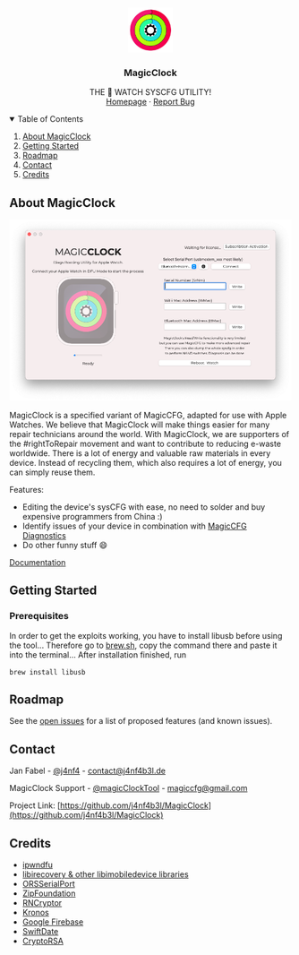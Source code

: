 <!--
*** Thanks for checking out the Best-README-Template. If you have a suggestion
*** that would make this better, please fork the repo and create a pull request
*** or simply open an issue with the tag "enhancement".
*** Thanks again! Now go create something AMAZING! :D
-->



<!-- PROJECT SHIELDS -->
<!--
*** I'm using markdown "reference style" links for readability.
*** Reference links are enclosed in brackets [ ] instead of parentheses ( ).
*** See the bottom of this document for the declaration of the reference variables
*** for contributors-url, forks-url, etc. This is an optional, concise syntax you may use.
*** https://www.markdownguide.org/basic-syntax/#reference-style-links
-->


<!-- PROJECT LOGO -->
<br />
<p align="center">
  <a href="https://github.com/j4nf4b3l/MagicClock">
    <img src="images/logo.png" alt="Logo" width="80" height="80">
  </a>

  <h3 align="center">MagicClock</h3>

  <p align="center">
    THE  WATCH SYSCFG UTILITY!
    <br />
    <a href="https://magicclock.magiccfg.com">Homepage</a>
    ·
    <a href="https://github.com/j4nf4b3l/MagicClock/issues">Report Bug</a>
  </p>
</p>



<!-- TABLE OF CONTENTS -->
<details open="open">
  <summary>Table of Contents</summary>
  <ol>
    <li>
      <a href="#about-magicclock">About MagicClock</a>
    </li>
    <li>
      <a href="#getting-started">Getting Started</a>
    </li>
    <li><a href="#roadmap">Roadmap</a></li>
    <li><a href="#contact">Contact</a></li>
    <li><a href="#credits">Credits</a></li>
  </ol>
</details>



<!-- ABOUT THE PROJECT -->
## About MagicClock

[![Product Name Screen Shot][product-screenshot]](https://example.com)

MagicClock is a specified variant of MagicCFG, adapted for use with Apple Watches.
We believe that MagicClock will make things easier for many repair technicians around the world.
With MagicClock, we are supporters of the #rightToRepair movement and want to contribute to reducing e-waste worldwide. 
There is a lot of energy and valuable raw materials in every device. Instead of recycling them, which also requires a lot of energy, you can simply reuse them.

Features:
* Editing the device's sysCFG with ease, no need to solder and buy expensive programmers from China :)
* Identify issues of your device in combination with [MagicCFG Diagnostics](https://magicclock.magiccfg.com)
* Do other funny stuff :smile:

[Documentation](https://magicclock.magiccfg.com)


<!-- GETTING STARTED -->
## Getting Started
### Prerequisites

In order to get the exploits working, you have to install libusb before using the tool...
Therefore go to [brew.sh](https://brew.sh), copy the command there and paste it into the terminal...
After installation finished, run

  ```
  brew install libusb
  ```
  
  
<!-- ROADMAP -->
## Roadmap

See the [open issues](https://github.com/j4nf4b3l/MagicClock/issues) for a list of proposed features (and known issues).



<!-- CONTACT -->
## Contact

Jan Fabel - [@j4nf4](https://twitter.com/j4nf4) - contact@j4nf4b3l.de

MagicClock Support - [@magicClockTool](https://twitter.com/magicClockTool) - magiccfg@gmail.com

Project Link: [https://github.com/j4nf4b3l/MagicClock](https://github.com/j4nf4b3l/MagicClock)



<!-- Credits -->
## Credits
* [ipwndfu](https://github.com/axi0mX/ipwndfu)
* [libirecovery & other libimobiledevice libraries](https://github.com/libimobiledevice/libirecovery)
* [ORSSerialPort](https://github.com/armadsen/ORSSerialPort)
* [ZipFoundation](https://github.com/weichsel/ZIPFoundation)
* [RNCryptor](https://github.com/RNCryptor/RNCryptor)
* [Kronos](https://github.com/MobileNativeFoundation/Kronos)
* [Google Firebase](https://github.com/firebase/firebase-ios-sdk)
* [SwiftDate](https://github.com/malcommac/SwiftDate)
* [CryptoRSA](https://github.com/Kitura/BlueRSA)





<!-- MARKDOWN LINKS & IMAGES -->
[product-screenshot]: images/screenshot.png
